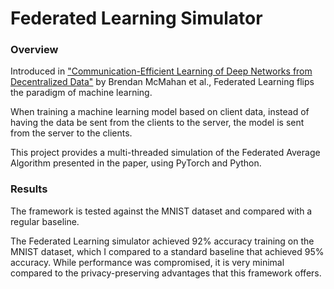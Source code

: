 # Federated Learning Simulator

### Overview
Introduced in ["Communication-Efficient Learning of Deep Networks from Decentralized Data"](https://arxiv.org/abs/1602.05629) by Brendan McMahan et al., Federated Learning  flips the paradigm of machine learning. 

When training a machine learning model based on client data, instead of having the data be sent from the clients to the server, the model is sent from the server to the clients.

This project provides a multi-threaded simulation of the Federated Average Algorithm presented in the paper, using PyTorch and Python.


### Results
The framework is tested against the MNIST dataset and compared with a regular baseline.

The Federated Learning simulator achieved 92% accuracy training on the MNIST dataset, which I compared to a standard baseline that achieved 95% accuracy. While performance was compromised, it is very minimal compared to the privacy-preserving advantages that this framework offers.

